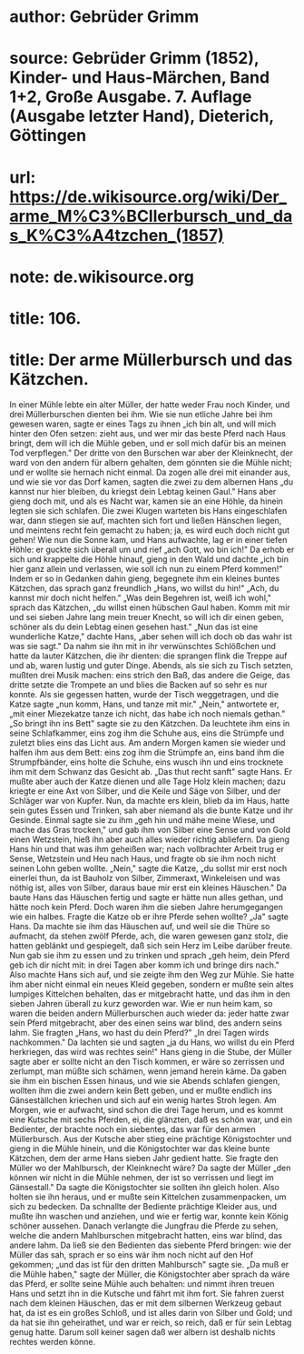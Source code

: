 # author: Gebrüder Grimm
# source: Gebrüder Grimm (1852), Kinder- und Haus-Märchen, Band 1+2, Große Ausgabe. 7. Auflage (Ausgabe letzter Hand), Dieterich, Göttingen
# url: https://de.wikisource.org/wiki/Der_arme_M%C3%BCllerbursch_und_das_K%C3%A4tzchen_(1857)
# note: de.wikisource.org
# title: 106.

# title: Der arme Müllerbursch und das Kätzchen.

In einer Mühle lebte ein alter Müller, der hatte weder Frau noch Kinder, und drei Müllerburschen dienten bei ihm. Wie sie nun etliche Jahre bei ihm gewesen waren, sagte er eines Tags zu ihnen „ich bin alt, und will mich hinter den Ofen setzen: zieht aus, und wer mir das beste Pferd nach Haus bringt, dem will ich die Mühle geben, und er soll mich dafür bis an meinen Tod verpflegen." Der dritte von den Burschen war aber der Kleinknecht, der ward von den andern für albern gehalten, dem gönnten sie die Mühle nicht; und er wollte sie hernach nicht einmal. Da zogen alle drei mit einander aus, und wie sie vor das Dorf kamen, sagten die zwei zu dem albernen Hans „du kannst nur hier bleiben, du kriegst dein Lebtag keinen Gaul." Hans aber gieng doch mit, und als es Nacht war, kamen sie an eine Höhle, da hinein legten sie sich schlafen. Die zwei Klugen warteten bis Hans eingeschlafen war, dann stiegen sie auf, machten sich fort und ließen Hänschen liegen, und meintens recht fein gemacht zu haben; ja, es wird euch doch nicht gut gehen! Wie nun die Sonne kam, und Hans aufwachte, lag er in einer tiefen Höhle: er guckte sich überall um und rief „ach Gott, wo bin ich!" Da erhob er sich und krappelte die Höhle hinauf, gieng in den Wald und dachte „ich bin hier ganz allein und verlassen, wie soll ich nun zu einem Pferd kommen!" Indem er so in Gedanken dahin gieng, begegnete ihm ein kleines buntes Kätzchen, das sprach ganz freundlich „Hans, wo willst du hin!" „Ach, du kannst mir doch  nicht helfen." „Was dein Begehren ist, weiß ich wohl," sprach das Kätzchen, „du willst einen hübschen Gaul haben. Komm mit mir und sei sieben Jahre lang mein treuer Knecht, so will ich dir einen geben, schöner als du dein Lebtag einen gesehen hast." „Nun das ist eine wunderliche Katze," dachte Hans, „aber sehen will ich doch ob das wahr ist was sie sagt." Da nahm sie ihn mit in ihr verwünschtes Schlößchen und hatte da lauter Kätzchen, die ihr dienten: die sprangen flink die Treppe auf und ab, waren lustig und guter Dinge. Abends, als sie sich zu Tisch setzten, mußten drei Musik machen: eins strich den Baß, das andere die Geige, das dritte setzte die Trompete an und blies die Backen auf so sehr es nur konnte. Als sie gegessen hatten, wurde der Tisch weggetragen, und die Katze sagte „nun komm, Hans, und tanze mit mir." „Nein," antwortete er, „mit einer Miezekatze tanze ich nicht, das habe ich noch niemals gethan." „So bringt ihn ins Bett" sagte sie zu den Kätzchen. Da leuchtete ihm eins in seine Schlafkammer, eins zog ihm die Schuhe aus, eins die Strümpfe und zuletzt blies eins das Licht aus. Am andern Morgen kamen sie wieder und halfen ihm aus dem Bett: eins zog ihm die Strümpfe an, eins band ihm die Strumpfbänder, eins holte die Schuhe, eins wusch ihn und eins trocknete ihm mit dem Schwanz das Gesicht ab. „Das thut recht sanft" sagte Hans. Er mußte aber auch der Katze dienen und alle Tage Holz klein machen; dazu kriegte er eine Axt von Silber, und die Keile und Säge von Silber, und der Schläger war von Kupfer. Nun, da machte ers klein, blieb da im Haus, hatte sein gutes Essen und Trinken, sah aber niemand als die bunte Katze und ihr Gesinde. Einmal sagte sie zu ihm „geh hin und mähe meine Wiese, und mache das Gras trocken," und gab ihm von Silber eine Sense und von Gold einen Wetzstein, hieß ihn aber auch alles wieder richtig abliefern. Da gieng Hans hin und that was ihm geheißen war;  nach vollbrachter Arbeit trug er Sense, Wetzstein und Heu nach Haus, und fragte ob sie ihm noch nicht seinen Lohn geben wollte. „Nein," sagte die Katze, „du sollst mir erst noch einerlei thun, da ist Bauholz von Silber, Zimmeraxt, Winkeleisen und was nöthig ist, alles von Silber, daraus baue mir erst ein kleines Häuschen." Da baute Hans das Häuschen fertig und sagte er hätte nun alles gethan, und hätte noch kein Pferd. Doch waren ihm die sieben Jahre herumgegangen wie ein halbes. Fragte die Katze ob er ihre Pferde sehen wollte? „Ja" sagte Hans. Da machte sie ihm das Häuschen auf, und weil sie die Thüre so aufmacht, da stehen zwölf Pferde, ach, die waren gewesen ganz stolz, die hatten geblänkt und gespiegelt, daß sich sein Herz im Leibe darüber freute. Nun gab sie ihm zu essen und zu trinken und sprach „geh heim, dein Pferd geb ich dir nicht mit: in drei Tagen aber komm ich und bringe dirs nach." Also machte Hans sich auf, und sie zeigte ihm den Weg zur Mühle. Sie hatte ihm aber nicht einmal ein neues Kleid gegeben, sondern er mußte sein altes lumpiges Kittelchen behalten, das er mitgebracht hatte, und das ihm in den sieben Jahren überall zu kurz geworden war. Wie er nun heim kam, so waren die beiden andern Müllerburschen auch wieder da: jeder hatte zwar sein Pferd mitgebracht, aber des einen seins war blind, des andern seins lahm. Sie fragten „Hans, wo hast du dein Pferd?" „In drei Tagen wirds nachkommen." Da lachten sie und sagten „ja du Hans, wo willst du ein Pferd herkriegen, das wird was rechtes sein!" Hans gieng in die Stube, der Müller sagte aber er sollte nicht an den Tisch kommen, er wäre so zerrissen und zerlumpt, man müßte sich schämen, wenn jemand herein käme. Da gaben sie ihm ein bischen Essen hinaus, und wie sie Abends schlafen giengen, wollten ihm die zwei andern kein Bett geben, und er mußte endlich ins Gänseställchen kriechen und sich auf ein wenig hartes Stroh legen. Am Morgen, wie er  aufwacht, sind schon die drei Tage herum, und es kommt eine Kutsche mit sechs Pferden, ei, die glänzten, daß es schön war, und ein Bedienter, der brachte noch ein siebentes, das war für den armen Müllerbursch. Aus der Kutsche aber stieg eine prächtige Königstochter und gieng in die Mühle hinein, und die Königstochter war das kleine bunte Kätzchen, dem der arme Hans sieben Jahr gedient hatte. Sie fragte den Müller wo der Mahlbursch, der Kleinknecht wäre? Da sagte der Müller „den können wir nicht in die Mühle nehmen, der ist so verrissen und liegt im Gänsestall." Da sagte die Königstochter sie sollten ihn gleich holen. Also holten sie ihn heraus, und er mußte sein Kittelchen zusammenpacken, um sich zu bedecken. Da schnallte der Bediente prächtige Kleider aus, und mußte ihn waschen und anziehen, und wie er fertig war, konnte kein König schöner aussehen. Danach verlangte die Jungfrau die Pferde zu sehen, welche die andern Mahlburschen mitgebracht hatten, eins war blind, das andere lahm. Da ließ sie den Bedienten das siebente Pferd bringen: wie der Müller das sah, sprach er so eins wär ihm noch nicht auf den Hof gekommen; „und das ist für den dritten Mahlbursch" sagte sie. „Da muß er die Mühle haben," sagte der Müller, die Königstochter aber sprach da wäre das Pferd, er sollte seine Mühle auch behalten: und nimmt ihren treuen Hans und setzt ihn in die Kutsche und fährt mit ihm fort. Sie fahren zuerst nach dem kleinen Häuschen, das er mit dem silbernen Werkzeug gebaut hat, da ist es ein großes Schloß, und ist alles darin von Silber und Gold; und da hat sie ihn geheirathet, und war er reich, so reich, daß er für sein Lebtag genug hatte. Darum soll keiner sagen daß wer albern ist deshalb nichts rechtes werden könne. 

